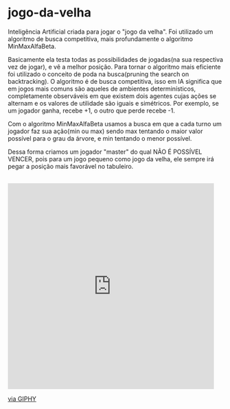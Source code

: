 # jogo-da-velha
Inteligência Artificial criada para jogar o "jogo da velha". Foi utilizado um algoritmo de busca competitiva, mais profundamente o algoritmo MinMaxAlfaBeta.

<p>Basicamente ela testa todas as possibilidades de jogadas(na sua respectiva vez de jogar), e vê a melhor posição. 
Para tornar o algoritmo mais eficiente foi utilizado o conceito de poda na busca(pruning the search on backtracking).
O algoritmo é de busca competitiva, isso em IA significa que em jogos mais comuns são aqueles de ambientes determinísticos, 
completamente observáveis em que existem dois agentes cujas ações se alternam e os valores de utilidade são iguais e simétricos.
Por exemplo, se um jogador ganha, recebe +1, o outro que perde recebe -1. </p>
<p> Com o algoritmo MinMaxAlfaBeta usamos a busca em que a cada turno um jogador faz sua ação(min ou max) sendo max tentando o maior valor possível para o grau da árvore,
e min tentando o menor possível.</p>
<p> Dessa forma criamos um jogador "master" do qual NÃO É POSSÍVEL VENCER, pois para um jogo pequeno como jogo da velha, ele sempre irá pegar a posição mais favorável no tabuleiro.</p>
<br>
  <iframe src="https://giphy.com/embed/Qq7XAPjyzW1mu8B7VH" width="480" height="480" frameBorder="0" class="giphy-embed" allowFullScreen></iframe><p><a href="https://giphy.com/gifs/mgm-studios-hackers-mgm-studios-Qq7XAPjyzW1mu8B7VH">via GIPHY</a></p>
